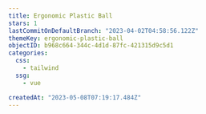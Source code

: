 ```yaml
---
title: Ergonomic Plastic Ball
stars: 1
lastCommitOnDefaultBranch: "2023-04-02T04:58:56.122Z"
themeKey: ergonomic-plastic-ball
objectID: b968c664-344c-4d1d-87fc-421315d9c5d1
categories:
  css:
    - tailwind
  ssg:
    - vue

createdAt: "2023-05-08T07:19:17.484Z"
---
```

